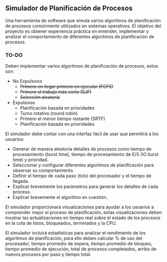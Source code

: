 ## Simulador de Planificación de Procesos 

Una herramienta de software que simula varios algoritmos de planificación de procesos comúnmente utilizados en sistemas operativos. El objetivo del proyecto es obtener experiencia práctica en entender, implementar y analizar el comportamiento de diferentes algoritmos de planificación de procesos.

### TO-DO

Deben implementar varios algoritmos de planificación de procesos, estos son:

- No Expulsivos
    - ~~Primero en llegar primero en ejecutar (FCFS)~~
    - ~~Primero el trabajo más corto (SJF)~~
    - ~~Selección aleatoria~~
- Expulsivos
    - Planificación basada en prioridades
    - Turno rotativo (round robin)
    - Primero el menor tiempo restante (SRTF)
    - Planificación basada en prioridades

El simulador debe contar con una interfaz fácil de usar que permitirá a los usuarios:

- Generar de manera aleatoria detalles de procesos como tiempo de procesamiento (burst time), tiempo de procesamiento de E/S (IO burst time) y prioridad.
- Seleccionar y configurar diferentes algoritmos de planificación para observar su comportamiento.
- Definir el tiempo de cada paso (tick) del procesador y el tiempo de llegada.
- Explicar brevemente los parámetros para generar los detalles de cada proceso.
- Explicar brevemente el algoritmo en cuestión.


El simulador proporcionará visualizaciones para ayudar a los usuarios a comprender mejor el proceso de planificación, estas visualizaciones deben mostrar las actualizaciones en tiempo real sobre el estado de los procesos en la cola de listos, bloqueados, terminados y la CPU.

El simulador incluirá estadísticas para analizar el rendimiento de los algoritmos de planificación, para ello deben calcular % de uso del procesador, tiempo promedio de espera, tiempo promedio de bloqueo, tiempo promedio de ejecución, total de procesos completados, arribo de nuevos procesos por paso y tiempo total. 
